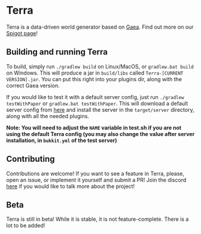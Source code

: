 # Terra
Terra is a data-driven world generator based on [Gaea](https://github.com/PolyhedralDev/Gaea). Find out more on our
[Spigot page](https://www.spigotmc.org/resources/85151/)!

## Building and running Terra
To build, simply run `./gradlew build` on Linux/MacOS, or `gradlew.bat build` on Windows.
This will produce a jar in `build/libs` called `Terra-[CURRENT VERSION].jar`.
You can put this right into your plugins dir, along with the correct Gaea version.

If you would like to test it with a default server config, just run `./gradlew testWithPaper` or `gradlew.bat testWithPaper`.
This will download a default server config from [here](https://github.com/PolyhedralDev/WorldGenTestServer)
and install the server in the `target/server` directory, along with all the needed plugins.
   
**Note: You will need to adjust the `NAME` variable in test.sh if you are not using the default Terra config (you may
also change the value after server installation, in `bukkit.yml` of the test server)**

## Contributing
Contributions are welcome! If you want to see a feature in Terra, please, open an issue, or implement it yourself and
submit a PR!
Join the discord [here](https://discord.gg/PXUEbbF) if you would like to talk more about the project!

## Beta
Terra is still in beta! While it is stable, it is not feature-complete. There is a lot to be added!